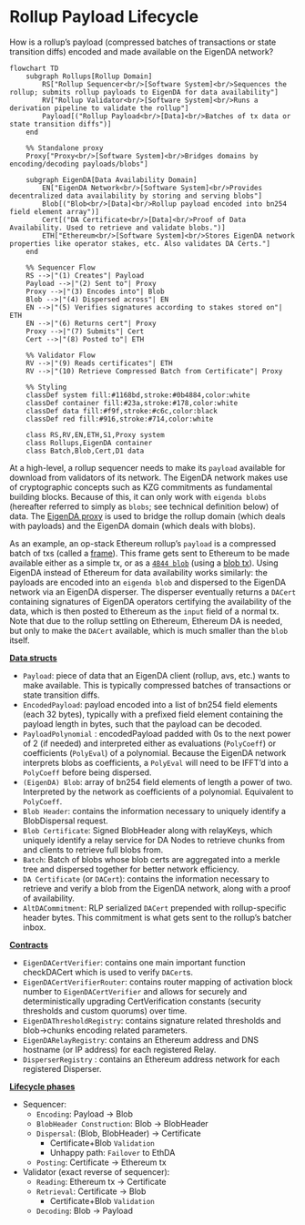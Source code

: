# Rollup Payload Lifecycle

How is a rollup’s payload (compressed batches of transactions or state transition diffs) encoded and made available on the EigenDA network?

```mermaid
flowchart TD
    subgraph Rollups[Rollup Domain]
        RS["Rollup Sequencer<br/>[Software System]<br/>Sequences the rollup; submits rollup payloads to EigenDA for data availability"]
        RV["Rollup Validator<br/>[Software System]<br/>Runs a derivation pipeline to validate the rollup"]
        Payload[("Rollup Payload<br/>[Data]<br/>Batches of tx data or state transition diffs")]
    end

    %% Standalone proxy
    Proxy["Proxy<br/>[Software System]<br/>Bridges domains by encoding/decoding payloads/blobs"]

    subgraph EigenDA[Data Availability Domain]
        EN["EigenDA Network<br/>[Software System]<br/>Provides decentralized data availability by storing and serving blobs"]
        Blob[("Blob<br/>[Data]<br/>Rollup payload encoded into bn254 field element array")]
        Cert[("DA Certificate<br/>[Data]<br/>Proof of Data Availability. Used to retrieve and validate blobs.")]
        ETH["Ethereum<br/>[Software System]<br/>Stores EigenDA network properties like operator stakes, etc. Also validates DA Certs."]
    end

    %% Sequencer Flow
    RS -->|"(1) Creates"| Payload
    Payload -->|"(2) Sent to"| Proxy
    Proxy -->|"(3) Encodes into"| Blob
    Blob -->|"(4) Dispersed across"| EN
    EN -->|"(5) Verifies signatures according to stakes stored on"| ETH
    EN -->|"(6) Returns cert"| Proxy
    Proxy -->|"(7) Submits"| Cert
    Cert -->|"(8) Posted to"| ETH
    
    %% Validator Flow
    RV -->|"(9) Reads certificates"| ETH
    RV -->|"(10) Retrieve Compressed Batch from Certificate"| Proxy

    %% Styling
    classDef system fill:#1168bd,stroke:#0b4884,color:white
    classDef container fill:#23a,stroke:#178,color:white
    classDef data fill:#f9f,stroke:#c6c,color:black
    classDef red fill:#916,stroke:#714,color:white
    
    class RS,RV,EN,ETH,S1,Proxy system
    class Rollups,EigenDA container
    class Batch,Blob,Cert,D1 data
```

At a high-level, a rollup sequencer needs to make its `payload` available for download from validators of its network. The EigenDA network makes use of cryptographic concepts such as KZG commitments as fundamental building blocks. Because of this, it can only work with `eigenda blobs` (hereafter referred to simply as `blobs`; see technical definition below) of data. The [EigenDA proxy](https://github.com/Layr-Labs/eigenda-proxy) is used to bridge the rollup domain (which deals with payloads) and the EigenDA domain (which deals with blobs).

As an example, an op-stack Ethereum rollup’s `payload` is a compressed batch of txs (called a [frame](https://specs.optimism.io/protocol/derivation.html#frame-format)). This frame gets sent to Ethereum to be made available either as a simple tx, or as a [`4844 blob`](https://eips.ethereum.org/EIPS/eip-4844#type-aliases) (using a [blob tx](https://eips.ethereum.org/EIPS/eip-4844#blob-transaction)). Using EigenDA instead of Ethereum for data availability works similarly: the payloads are encoded into an `eigenda blob`  and dispersed to the EigenDA network via an EigenDA disperser. The disperser eventually returns a `DACert` containing signatures of EigenDA operators certifying the availability of the data, which is then posted to Ethereum as the `input` field of a normal tx. Note that due to the rollup settling on Ethereum, Ethereum DA is needed, but only to make the `DACert` available, which is much smaller than the `blob` itself.

[**Data structs**](./3-datastructs.md)

- `Payload`: piece of data that an EigenDA client (rollup, avs, etc.) wants to make available. This is typically compressed batches of transactions or state transition diffs.
- `EncodedPayload`: payload encoded into a list of bn254 field elements (each 32 bytes), typically with a prefixed field element containing the payload length in bytes, such that the payload can be decoded.
- `PayloadPolynomial` : encodedPayload padded with 0s to the next power of 2 (if needed) and interpreted either as evaluations (`PolyCoeff`) or coefficients (`PolyEval`) of a polynomial. Because the EigenDA network interprets blobs as coefficients, a `PolyEval` will need to be IFFT’d into a `PolyCoeff` before being dispersed.
- `(EigenDA) Blob`: array of bn254 field elements of length a power of two. Interpreted by the network as coefficients of a polynomial. Equivalent to `PolyCoeff`.
- `Blob Header`: contains the information necessary to uniquely identify a BlobDispersal request.
- `Blob Certificate`: Signed BlobHeader along with relayKeys, which uniquely identify a relay service for DA Nodes to retrieve chunks from and clients to retrieve full blobs from.
- `Batch`: Batch of blobs whose blob certs are aggregated into a merkle tree and dispersed together for better network efficiency.
- `DA Certificate` (or `DACert`): contains the information necessary to retrieve and verify a blob from the EigenDA network, along with a proof of availability.
- `AltDACommitment`: RLP serialized `DACert` prepended with rollup-specific header bytes. This commitment is what gets sent to the rollup’s batcher inbox.

[**Contracts**](./4-contracts.md)

- `EigenDACertVerifier`: contains one main important function checkDACert which is used to verify `DACert`s.
- `EigenDACertVerifierRouter`: contains router mapping of activation block number to `EigenDACertVerifier` and allows for securely and deterministically upgrading CertVerification constants (security thresholds and custom quorums) over time.
- `EigenDAThresholdRegistry`: contains signature related thresholds and blob→chunks encoding related parameters.
- `EigenDARelayRegistry`: contains an Ethereum address and DNS hostname (or IP address) for each registered Relay.
- `DisperserRegistry` : contains an Ethereum address network for each registered Disperser.

[**Lifecycle phases**](./5-lifecycle-phases.md)

- Sequencer:
    - `Encoding`: Payload → Blob
    - `BlobHeader Construction`: Blob → BlobHeader
    - `Dispersal`: (Blob, BlobHeader) → Certificate
        - Certificate+Blob `Validation`
        - Unhappy path: `Failover` to EthDA
    - `Posting`: Certificate → Ethereum tx
- Validator (exact reverse of sequencer):
    - `Reading`: Ethereum tx → Certificate
    - `Retrieval`: Certificate → Blob
        - Certificate+Blob `Validation`
    - `Decoding`: Blob → Payload
